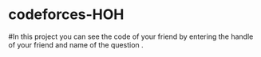 # codeforces-HOH
#In this project you can see the code of your friend by entering the handle of your friend and name of the question .
